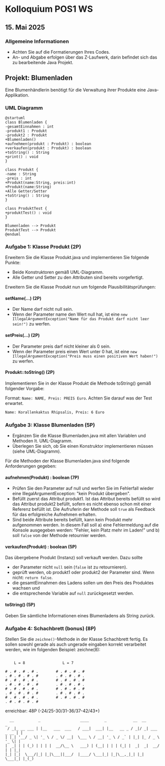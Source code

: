 # Kolloquium POS1 WS

## 15. Mai 2025

### Allgemeine Informationen

- Achten Sie auf die Formatierungen Ihres Codes.
- An- und Abgabe erfolgen über das Z-Laufwerk, darin befindet sich das zu
bearbeitende Java Projekt.

## Projekt: Blumenladen

Eine Blumenhändlerin benötigt für die Verwaltung ihrer Produkte eine Java-Applikation.

### UML Diagramm

```plantuml
@startuml
class Blumenladen {
-gesamtEinnahmen : int
-produkt1 : Produkt
-produkt2 : Produkt
+Blumenladen()
+aufnehmen(produkt : Produkt) : boolean
+verkaufen(produkt : Produkt) : boolean
+toString() : String
+print() : void
}

class Produkt {
-name : String
-preis : int
+Produkt(name:String, preis:int)
+Produkt(name:String)
+Alle Getter/Setter
+toString() : String
}

class ProduktTest {
+produktTest() : void
}

Blumenladen --> Produkt
ProduktTest --> Produkt
@enduml
```

### Aufgabe 1: Klasse Produkt (2P)

Erweitern Sie die Klasse Produkt.java und implementieren Sie folgende Punkte:

- Beide Konstruktoren gemäß UML-Diagramm.
- Alle Getter und Setter zu den Attributen sind bereits vorgefertigt.

Erweitern Sie die Klasse Produkt nun um folgende Plausibilitätsprüfungen:

#### setName(…) (2P)

- Der Name darf nicht null sein.
- Wenn der Parameter name den Wert null hat, ist eine
`new IllegalArgumentException("Name für das Produkt darf nicht leer sein!")` zu werfen.

#### setPreis(…) (2P)

- Der Parameter preis darf nicht kleiner als 0 sein.
- Wenn der Parameter preis einen Wert unter 0 hat, ist eine
`new IllegalArgumentException("Preis muss einen positiven Wert haben!")` zu werfen.

#### Produkt::toString() (2P)

Implementieren Sie in der Klasse Produkt die Methode toString() gemäß folgender Vorgabe:

Format: `Name: NAME, Preis: PREIS Euro`. Achten Sie darauf was der Test erwartet.

```txt
Name: Korallenkaktus Rhipsalis, Preis: 6 Euro
```

### Aufgabe 3: Klasse Blumenladen (5P)

- Ergänzen Sie die Klasse Blumenladen.java mit allen Variablen und Methoden lt. UML-Diagramm.
- Überlegen Sie sich, ob Sie einen Konstruktor implementieren müssen (siehe UML-Diagramm).

Für die Methoden der Klasse Blumenladen.java sind folgende Anforderungen gegeben:

#### aufnehmen(Produkt) : boolean (7P)

- Prüfen Sie den Parameter auf null und werfen Sie im Fehlerfall wieder eine
IllegalArgumentException: "kein Produkt übergeben".
- Befüllt zuerst das Attribut produkt1. Ist das Attribut bereits befüllt so wird
das Attribut produkt2 befüllt, sofern es nicht ebenso schon mit einer Referenz
befüllt ist. Die Aufruferin der Methode soll `true` als Feedback für das
erfolgreiche Aufnehmen erhalten.
- Sind beide Attribute bereits befüllt, kann kein Produkt mehr aufgenommen werden.
In diesem Fall soll a) eine Fehlermeldung auf die Konsole ausgegeben werden:
"Fehler, kein Platz mehr im Laden!" und b) soll `false` von der Methode retournier
werden.

#### verkaufen(Produkt) : boolean (5P)

Das übergebene Produkt (Instanz) soll verkauft werden. Dazu sollte

- der Parameter nicht `null` sein (`false` ist zu retournieren).
- geprüft werden, ob produkt1 oder produkt2 der Parameter sind. Wenn nicht: `return false`.
- die gesamtEinnahmen des Ladens sollen um den Preis des Produktes wachsen und
- die entsprechende Variable auf `null` zurückgesetzt werden.

#### toString() (5P)

Geben Sie sämtliche Informationen eines Blumenladens als String zurück.

### Aufgabe 4: Schachbrett (bonus) (8P)

Stellen Sie die `zeichne()`-Methode in der Klasse Schachbrett fertig. Es sollen sowohl gerade
als auch ungerade eingaben korrekt verarbeitet werden, wie im folgenden Beispiel: zeichne(8):

```text

    L = 8                 L = 7

# . # . # . # .        # . # . # . #
. # . # . # . #        . # . # . # .
# . # . # . # .        # . # . # . #
. # . # . # . #        . # . # . # .
# . # . # . # .        # . # . # . #
. # . # . # . #        . # . # . # .
# . # . # . # .        # . # . # . #
. # . # . # . #
```

erreichbar: 48P (-24/25-30/31-36/37-42/43+)

```text
  __           _                  ____       _            __  __            _
 / _|_ __ ___ | |__   ___  ___   / ___|  ___| |__   __ _ / _|/ _| ___ _ __ | |
| |_| '__/ _ \| '_ \ / _ \/ __|  \___ \ / __| '_ \ / _` | |_| |_ / _ \ '_ \| |
|  _| | | (_) | | | |  __/\__ \   ___) | (__| | | | (_| |  _|  _|  __/ | | |_|
|_| |_|  \___/|_| |_|\___||___/  |____/ \___|_| |_|\__,_|_| |_|  \___|_| |_(_)
```
